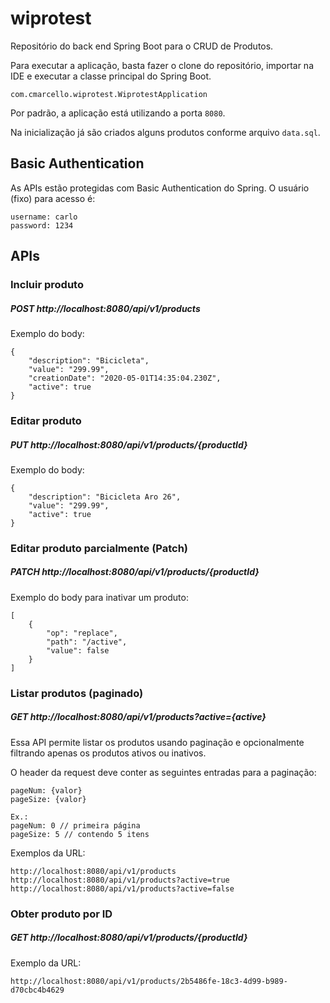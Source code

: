 # wiprotest
Repositório do back end Spring Boot para o CRUD de Produtos.

Para executar a aplicação, basta fazer o clone do repositório, importar na IDE e executar a classe principal
do Spring Boot. 
```
com.cmarcello.wiprotest.WiprotestApplication
```
Por padrão, a aplicação está utilizando a porta `8080`.

Na inicialização já são criados alguns produtos conforme arquivo `data.sql`.

## Basic Authentication
As APIs estão protegidas com Basic Authentication do Spring.
O usuário (fixo) para acesso é:
```
username: carlo
password: 1234
```

## APIs

### Incluir produto 
##### POST http://localhost:8080/api/v1/products
Exemplo do body:
```
{
    "description": "Bicicleta",
    "value": "299.99",
    "creationDate": "2020-05-01T14:35:04.230Z",
    "active": true
}
```
### Editar produto 
##### PUT http://localhost:8080/api/v1/products/{productId}
Exemplo do body:
```
{    
    "description": "Bicicleta Aro 26",
    "value": "299.99",
    "active": true
}
```
### Editar produto parcialmente (Patch) 
##### PATCH http://localhost:8080/api/v1/products/{productId}
Exemplo do body para inativar um produto:
```
[
    {
    	"op": "replace",
    	"path": "/active",
    	"value": false
    }
]
```
### Listar produtos (paginado) 
##### GET http://localhost:8080/api/v1/products?active={active}
Essa API permite listar os produtos usando paginação e opcionalmente filtrando apenas os produtos ativos ou inativos.

O header da request deve conter as seguintes entradas para a paginação:
```
pageNum: {valor}
pageSize: {valor}

Ex.:
pageNum: 0 // primeira página
pageSize: 5 // contendo 5 itens
```
Exemplos da URL:
```
http://localhost:8080/api/v1/products
http://localhost:8080/api/v1/products?active=true
http://localhost:8080/api/v1/products?active=false
```
### Obter produto por ID 
##### GET http://localhost:8080/api/v1/products/{productId}
Exemplo da URL:
```
http://localhost:8080/api/v1/products/2b5486fe-18c3-4d99-b989-d70cbc4b4629
```
